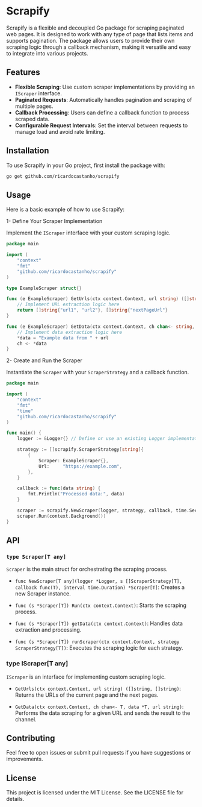 # Scrapify

Scrapify is a flexible and decoupled Go package for scraping paginated web pages. It is designed to work with any type of page that lists items and supports pagination. The package allows users to provide their own scraping logic through a callback mechanism, making it versatile and easy to integrate into various projects.

## Features

- **Flexible Scraping**: Use custom scraper implementations by providing an `IScraper` interface.
- **Paginated Requests**: Automatically handles pagination and scraping of multiple pages.
- **Callback Processing**: Users can define a callback function to process scraped data.
- **Configurable Request Intervals**: Set the interval between requests to manage load and avoid rate limiting.

## Installation

To use Scrapify in your Go project, first install the package with:

```bash
go get github.com/ricardocastanho/scrapify
```

## Usage

Here is a basic example of how to use Scrapify:

1- Define Your Scraper Implementation

Implement the `IScraper` interface with your custom scraping logic.

```go
package main

import (
    "context"
    "fmt"
    "github.com/ricardocastanho/scrapify"
)

type ExampleScraper struct{}

func (e ExampleScraper) GetUrls(ctx context.Context, url string) ([]string, []string) {
    // Implement URL extraction logic here
    return []string{"url1", "url2"}, []string{"nextPageUrl"}
}

func (e ExampleScraper) GetData(ctx context.Context, ch chan<- string, data *string, url string) {
    // Implement data extraction logic here
    *data = "Example data from " + url
    ch <- *data
}
```

2- Create and Run the Scraper

Instantiate the `Scraper` with your `ScraperStrategy` and a callback function.

```go
package main

import (
    "context"
    "fmt"
    "time"
    "github.com/ricardocastanho/scrapify"
)

func main() {
    logger := &Logger{} // Define or use an existing Logger implementation

    strategy := []scrapify.ScraperStrategy[string]{
        {
            Scraper: ExampleScraper{},
            Url:     "https://example.com",
        },
    }

    callback := func(data string) {
        fmt.Println("Processed data:", data)
    }

    scraper := scrapify.NewScraper(logger, strategy, callback, time.Second*2)
    scraper.Run(context.Background())
}
```

## API

### `type Scraper[T any]`

`Scraper` is the main struct for orchestrating the scraping process.

- `func NewScraper[T any](logger *Logger, s []ScraperStrategy[T], callback func(T), interval time.Duration) *Scraper[T]`: Creates a new Scraper instance.

- `func (s *Scraper[T]) Run(ctx context.Context)`: Starts the scraping process.

- `func (s *Scraper[T]) getData(ctx context.Context)`: Handles data extraction and processing.

- `func (s *Scraper[T]) runScraper(ctx context.Context, strategy ScraperStrategy[T])`: Executes the scraping logic for each strategy.

### type IScraper[T any]

`IScraper` is an interface for implementing custom scraping logic.

- `GetUrls(ctx context.Context, url string) ([]string, []string)`: Returns the URLs of the current page and the next pages.

- `GetData(ctx context.Context, ch chan<- T, data *T, url string)`: Performs the data scraping for a given URL and sends the result to the channel.

## Contributing

Feel free to open issues or submit pull requests if you have suggestions or improvements.

## License

This project is licensed under the MIT License. See the LICENSE file for details.
